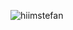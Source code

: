 ![hiimstefan](https://user-images.githubusercontent.com/52251483/215807053-7302a30d-4734-4980-8501-d68ea1a7ed43.svg)
